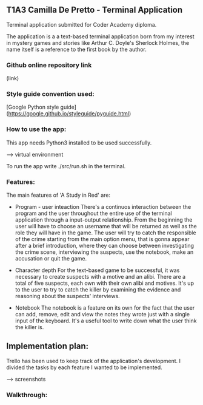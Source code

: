 ## T1A3 Camilla De Pretto - Terminal Application
Terminal application submitted for Coder Academy diploma. 

The application is a a text-based terminal application born from my interest in mystery games and stories like Arthur C. Doyle's Sherlock Holmes, the name itself is a reference to the first book by the author. 

### Github online repository link
(link)

### Style guide convention used: 
[Google Python style guide] (https://google.github.io/styleguide/pyguide.html)

### How to use the app: 
This app needs Python3 installed to be used successfully. 

--> virtual environment

To run the app write ./src/run.sh in the terminal. 


### Features: 
The main features of 'A Study in Red' are: 
* Program - user inteaction
 There's a continuos interaction between the program and the user throughout the entire use of the terminal application through a input-output relationship. 
 From the beginning the user will have to choose an username that will be returned as well as the role they will have in the game. 
 The user will try to catch the responsible of the crime starting from the main option menu, that is gonna appear after a brief introduction, where they can choose between investigating the crime scene, interviewing the suspects, use the notebook, make an accusation or quit the game. 

 * Character depth
 For the text-based game to be successful, it was necessary to create suspects with a motive and an alibi. There are a total of five suspects, each own with their own alibi and motives. It's up to the user to try to catch the killer by examining the evidence and reasoning about the suspects' interviews. 

 *  Notebook
 The notebook is a feature on its own for the fact that the user can add, remove, edit and view the notes they wrote just with a single input of the keyboard. 
 It's a useful tool to write down what the user think the killer is. 

## Implementation plan: 
Trello has been used to keep track of the application's development. I divided the tasks by each feature I wanted to be implemented. 

--> screenshots 

### Walkthrough: 

